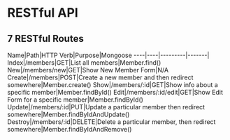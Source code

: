 # RESTful API

## 7 RESTful Routes

Name|Path|HTTP Verb|Purpose|Mongoose
----|----|---------|-------|
Index|/members|GET|List all members|Member.find()
New|/members/new|GET|Show New Member Form|N/A
Create|/members|POST|Create a new member and then redirect somewhere|Member.create()
Show|/members/:id|GET|Show info about a specific member|Member.findById()
Edit|/members/:id/edit|GET|Show Edit Form for a specific member|Member.findById()
Update|/members/:id|PUT|Update a particular member then redirect somewhere|Member.findByIdAndUpdate()
Destroy|/members/:id|DELETE|Delete a particular member, then redirect somewhere|Member.findByIdAndRemove()
